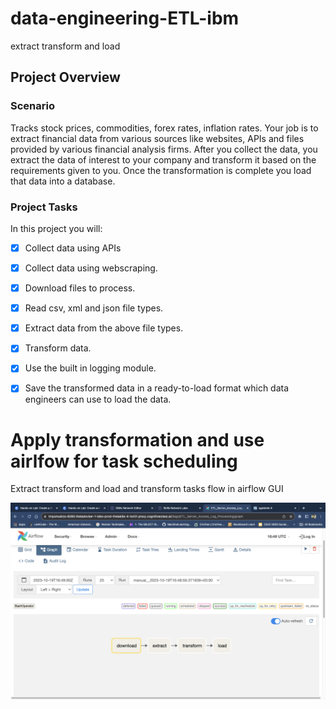 # data-engineering-ETL-ibm
extract transform and load
## Project Overview
### Scenario
Tracks stock prices, commodities, forex rates, inflation rates.  Your job is to extract financial data from various sources like websites, APIs and files provided by various financial analysis firms. After you collect the data, you extract the data of interest to your company and transform it based on the requirements given to you. Once the transformation is complete you load that data into a database.

### Project Tasks
 In this project you will:

- [x] Collect data using APIs

- [x] Collect data using webscraping.

- [x]  Download files to process.    

- [x]  Read csv, xml and json file types.

- [x]  Extract data from the above file types.

- [x]  Transform data.

- [x]  Use the built in logging module.

- [x]  Save the transformed data in a ready-to-load format which data engineers can use to load the data.

# Apply transformation and use airlfow for task scheduling
Extract transform and load and transform tasks flow in airflow GUI

![tasks](https://github.com/niyotham/data-engineering-ETL-ibm/blob/main/Course%2008%20-%20ETL%20and%20Data%20Pipelines%20with%20Shell%2C%20Airflow%20and%20Kafka/images/Untitled.png)


